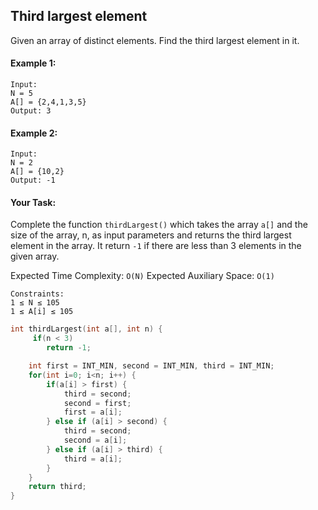 ## Third largest element

Given an array of distinct elements. Find the third largest element in it.

#### Example 1:

```
Input:
N = 5
A[] = {2,4,1,3,5}
Output: 3
```

#### Example 2:

```
Input:
N = 2
A[] = {10,2}
Output: -1
```

#### Your Task:

Complete the function `thirdLargest()` which takes the array `a[]` and the size of the array, n, as input parameters and returns the third largest element in the array. It return `-1` if there are less than 3 elements in the given array.

Expected Time Complexity: `O(N)`
Expected Auxiliary Space: `O(1)`

```
Constraints:
1 ≤ N ≤ 105
1 ≤ A[i] ≤ 105
```

```c++
int thirdLargest(int a[], int n) {
     if(n < 3)
        return -1;

    int first = INT_MIN, second = INT_MIN, third = INT_MIN;
    for(int i=0; i<n; i++) {
        if(a[i] > first) {
            third = second;
            second = first;
            first = a[i];
        } else if (a[i] > second) {
            third = second;
            second = a[i];
        } else if (a[i] > third) {
            third = a[i];
        }
    }
    return third;
}
```
